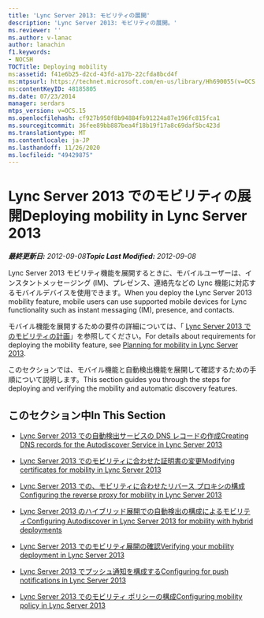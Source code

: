 ```yaml
---
title: 'Lync Server 2013: モビリティの展開'
description: 'Lync Server 2013: モビリティの展開。'
ms.reviewer: ''
ms.author: v-lanac
author: lanachin
f1.keywords:
- NOCSH
TOCTitle: Deploying mobility
ms:assetid: f41e6b25-d2cd-43fd-a17b-22cfda8bcd4f
ms:mtpsurl: https://technet.microsoft.com/en-us/library/Hh690055(v=OCS.15)
ms:contentKeyID: 48185805
ms.date: 07/23/2014
manager: serdars
mtps_version: v=OCS.15
ms.openlocfilehash: cf927b950f8b94884fb91224a87e196fc815fca1
ms.sourcegitcommit: 36fee89bb887bea4f18b19f17a8c69daf5bc423d
ms.translationtype: MT
ms.contentlocale: ja-JP
ms.lasthandoff: 11/26/2020
ms.locfileid: "49429875"
---
```

# <a name="deploying-mobility-in-lync-server-2013"></a><span data-ttu-id="45b94-103">Lync Server 2013 でのモビリティの展開</span><span class="sxs-lookup"><span data-stu-id="45b94-103">Deploying mobility in Lync Server 2013</span></span>

<div data-xmlns="http://www.w3.org/1999/xhtml">

<div class="topic" data-xmlns="http://www.w3.org/1999/xhtml" data-msxsl="urn:schemas-microsoft-com:xslt" data-cs="https://msdn.microsoft.com/">

<div data-asp="https://msdn2.microsoft.com/asp">



</div>

<div id="mainSection">

<div id="mainBody"><span data-ttu-id="45b94-104">

<span> </span></span><span class="sxs-lookup"><span data-stu-id="45b94-104">

<span> </span></span></span>

<span data-ttu-id="45b94-105">_**最終更新日:** 2012-09-08_</span><span class="sxs-lookup"><span data-stu-id="45b94-105">_**Topic Last Modified:** 2012-09-08_</span></span>

<span data-ttu-id="45b94-106">Lync Server 2013 モビリティ機能を展開するときに、モバイルユーザーは、インスタントメッセージング (IM)、プレゼンス、連絡先などの Lync 機能に対応するモバイルデバイスを使用できます。</span><span class="sxs-lookup"><span data-stu-id="45b94-106">When you deploy the Lync Server 2013 mobility feature, mobile users can use supported mobile devices for Lync functionality such as instant messaging (IM), presence, and contacts.</span></span>

<span data-ttu-id="45b94-107">モバイル機能を展開するための要件の詳細については、「 [Lync Server 2013 でのモビリティの計画](lync-server-2013-planning-for-mobility.md)」を参照してください。</span><span class="sxs-lookup"><span data-stu-id="45b94-107">For details about requirements for deploying the mobility feature, see [Planning for mobility in Lync Server 2013](lync-server-2013-planning-for-mobility.md).</span></span>

<span data-ttu-id="45b94-108">このセクションでは、モバイル機能と自動検出機能を展開して確認するための手順について説明します。</span><span class="sxs-lookup"><span data-stu-id="45b94-108">This section guides you through the steps for deploying and verifying the mobility and automatic discovery features.</span></span>

<div>

## <a name="in-this-section"></a><span data-ttu-id="45b94-109">このセクション中</span><span class="sxs-lookup"><span data-stu-id="45b94-109">In This Section</span></span>

  - [<span data-ttu-id="45b94-110">Lync Server 2013 での自動検出サービスの DNS レコードの作成</span><span class="sxs-lookup"><span data-stu-id="45b94-110">Creating DNS records for the Autodiscover Service in Lync Server 2013</span></span>](lync-server-2013-creating-dns-records-for-the-autodiscover-service.md)

  - [<span data-ttu-id="45b94-111">Lync Server 2013 でのモビリティに合わせた証明書の変更</span><span class="sxs-lookup"><span data-stu-id="45b94-111">Modifying certificates for mobility in Lync Server 2013</span></span>](lync-server-2013-modifying-certificates-for-mobility.md)

  - [<span data-ttu-id="45b94-112">Lync Server 2013 での、モビリティに合わせたリバース プロキシの構成</span><span class="sxs-lookup"><span data-stu-id="45b94-112">Configuring the reverse proxy for mobility in Lync Server 2013</span></span>](lync-server-2013-configuring-the-reverse-proxy-for-mobility.md)

  - [<span data-ttu-id="45b94-113">Lync Server 2013 のハイブリッド展開での自動検出の構成によるモビリティ</span><span class="sxs-lookup"><span data-stu-id="45b94-113">Configuring Autodiscover in Lync Server 2013 for mobility with hybrid deployments</span></span>](lync-server-2013-configuring-autodiscover-for-mobility-with-hybrid-deployments.md)

  - [<span data-ttu-id="45b94-114">Lync Server 2013 でのモビリティ展開の確認</span><span class="sxs-lookup"><span data-stu-id="45b94-114">Verifying your mobility deployment in Lync Server 2013</span></span>](lync-server-2013-verifying-your-mobility-deployment.md)

  - [<span data-ttu-id="45b94-115">Lync Server 2013 でプッシュ通知を構成する</span><span class="sxs-lookup"><span data-stu-id="45b94-115">Configuring for push notifications in Lync Server 2013</span></span>](lync-server-2013-configuring-for-push-notifications.md)

  - [<span data-ttu-id="45b94-116">Lync Server 2013 でのモビリティ ポリシーの構成</span><span class="sxs-lookup"><span data-stu-id="45b94-116">Configuring mobility policy in Lync Server 2013</span></span>](lync-server-2013-configuring-mobility-policy.md)

<span data-ttu-id="45b94-117"></div>

</div>

<span> </span>

</div>

</div>

</span><span class="sxs-lookup"><span data-stu-id="45b94-117"></div>

</div>

<span> </span>

</div>

</div>

</span></span></div>

